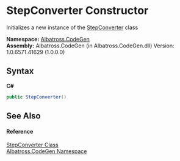 # StepConverter Constructor 
 

Initializes a new instance of the <a href="263a56e4-403d-cbec-5698-3e14814b8e47">StepConverter</a> class

**Namespace:**&nbsp;<a href="15cf6e12-be6a-9747-9980-acf9dcacbf1a">Albatross.CodeGen</a><br />**Assembly:**&nbsp;Albatross.CodeGen (in Albatross.CodeGen.dll) Version: 1.0.6571.41629 (1.0.0.0)

## Syntax

**C#**<br />
``` C#
public StepConverter()
```


## See Also


#### Reference
<a href="263a56e4-403d-cbec-5698-3e14814b8e47">StepConverter Class</a><br /><a href="15cf6e12-be6a-9747-9980-acf9dcacbf1a">Albatross.CodeGen Namespace</a><br />